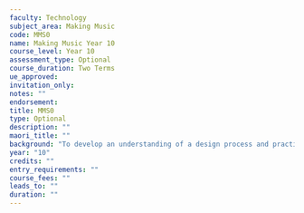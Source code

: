 ```yaml
---
faculty: Technology
subject_area: Making Music
code: MMS0
name: Making Music Year 10
course_level: Year 10
assessment_type: Optional
course_duration: Two Terms
ue_approved: 
invitation_only: 
notes: ""
endorsement: 
title: MMS0
type: Optional
description: ""
maori_title: ""
background: "To develop an understanding of a design process and practical skills through the manufacture of a small guitar. This will enable students to develop confidence in both applying a design process and fabricating a complex solution."
year: "10"
credits: ""
entry_requirements: ""
course_fees: ""
leads_to: ""
duration: ""
---
```

